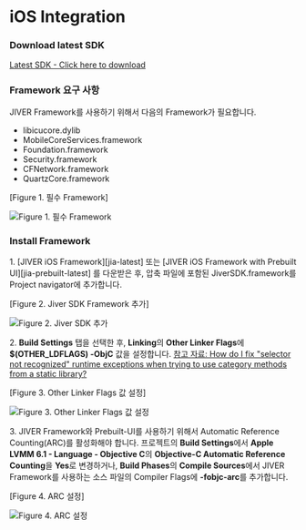 iOS Integration
=======================
### Download latest SDK
[Latest SDK - Click here to download](https://github.com/smilefam/jiver-sample)

### Framework 요구 사항
JIVER Framework를 사용하기 위해서 다음의 Framework가 필요합니다.

* libicucore.dylib
* MobileCoreServices.framework
* Foundation.framework
* Security.framework
* CFNetwork.framework
* QuartzCore.framework

[Figure 1. 필수 Framework]

![Figure 1. 필수 Framework](https://raw.githubusercontent.com/smilefam/jiver-ios-doc/master/file/jiver-sdk-001.png)


### Install Framework
1\. [JIVER iOS Framework][jia-latest] 또는 [JIVER iOS Framework with Prebuilt UI][jia-prebuilt-latest] 를 다운받은 후, 압축 파일에 포함된 JiverSDK.framework를 Project navigator에 추가합니다.

[Figure 2. Jiver SDK Framework 추가]

![Figure 2. Jiver SDK 추가](https://raw.githubusercontent.com/smilefam/jiver-ios-doc/master/file/jiver-sdk-002.png)

2\. **Build Settings** 탭을 선택한 후, **Linking**의 **Other Linker Flags**에 **$(OTHER_LDFLAGS) -ObjC** 값을 설정합니다.
[참고 자료: How do I fix "selector not recognized" runtime exceptions when trying to use category methods from a static library?](https://developer.apple.com/library/mac/qa/qa1490/_index.html)

[Figure 3. Other Linker Flags 값 설정]

![Figure 3. Other Linker Flags 값 설정](https://raw.githubusercontent.com/smilefam/jiver-ios-doc/master/file/jiver-sdk-003.png)

3\. JIVER Framework와 Prebuilt-UI를 사용하기 위해서 Automatic Reference Counting(ARC)를 활성화해야 합니다. 프로젝트의 **Build Settings**에서 **Apple LVMM 6.1 - Language - Objective C**의 **Objective-C Automatic Reference Counting**을 **Yes**로 변경하거나, **Build Phases**의 **Compile Sources**에서 JIVER Framework를 사용하는 소스 파일의 Compiler Flags에 **-fobjc-arc**를 추가합니다.

[Figure 4. ARC 설정]

![Figure 4. ARC 설정](https://raw.githubusercontent.com/smilefam/jiver-ios-doc/master/file/jiver-sdk-006.png)

